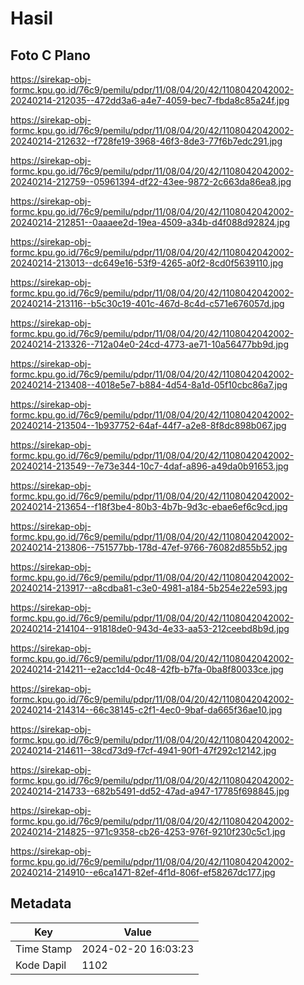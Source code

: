 # Hasil

## Foto C Plano

https://sirekap-obj-formc.kpu.go.id/76c9/pemilu/pdpr/11/08/04/20/42/1108042042002-20240214-212035--472dd3a6-a4e7-4059-bec7-fbda8c85a24f.jpg

https://sirekap-obj-formc.kpu.go.id/76c9/pemilu/pdpr/11/08/04/20/42/1108042042002-20240214-212632--f728fe19-3968-46f3-8de3-77f6b7edc291.jpg

https://sirekap-obj-formc.kpu.go.id/76c9/pemilu/pdpr/11/08/04/20/42/1108042042002-20240214-212759--05961394-df22-43ee-9872-2c663da86ea8.jpg

https://sirekap-obj-formc.kpu.go.id/76c9/pemilu/pdpr/11/08/04/20/42/1108042042002-20240214-212851--0aaaee2d-19ea-4509-a34b-d4f088d92824.jpg

https://sirekap-obj-formc.kpu.go.id/76c9/pemilu/pdpr/11/08/04/20/42/1108042042002-20240214-213013--dc649e16-53f9-4265-a0f2-8cd0f5639110.jpg

https://sirekap-obj-formc.kpu.go.id/76c9/pemilu/pdpr/11/08/04/20/42/1108042042002-20240214-213116--b5c30c19-401c-467d-8c4d-c571e676057d.jpg

https://sirekap-obj-formc.kpu.go.id/76c9/pemilu/pdpr/11/08/04/20/42/1108042042002-20240214-213326--712a04e0-24cd-4773-ae71-10a56477bb9d.jpg

https://sirekap-obj-formc.kpu.go.id/76c9/pemilu/pdpr/11/08/04/20/42/1108042042002-20240214-213408--4018e5e7-b884-4d54-8a1d-05f10cbc86a7.jpg

https://sirekap-obj-formc.kpu.go.id/76c9/pemilu/pdpr/11/08/04/20/42/1108042042002-20240214-213504--1b937752-64af-44f7-a2e8-8f8dc898b067.jpg

https://sirekap-obj-formc.kpu.go.id/76c9/pemilu/pdpr/11/08/04/20/42/1108042042002-20240214-213549--7e73e344-10c7-4daf-a896-a49da0b91653.jpg

https://sirekap-obj-formc.kpu.go.id/76c9/pemilu/pdpr/11/08/04/20/42/1108042042002-20240214-213654--f18f3be4-80b3-4b7b-9d3c-ebae6ef6c9cd.jpg

https://sirekap-obj-formc.kpu.go.id/76c9/pemilu/pdpr/11/08/04/20/42/1108042042002-20240214-213806--751577bb-178d-47ef-9766-76082d855b52.jpg

https://sirekap-obj-formc.kpu.go.id/76c9/pemilu/pdpr/11/08/04/20/42/1108042042002-20240214-213917--a8cdba81-c3e0-4981-a184-5b254e22e593.jpg

https://sirekap-obj-formc.kpu.go.id/76c9/pemilu/pdpr/11/08/04/20/42/1108042042002-20240214-214104--91818de0-943d-4e33-aa53-212ceebd8b9d.jpg

https://sirekap-obj-formc.kpu.go.id/76c9/pemilu/pdpr/11/08/04/20/42/1108042042002-20240214-214211--e2acc1d4-0c48-42fb-b7fa-0ba8f80033ce.jpg

https://sirekap-obj-formc.kpu.go.id/76c9/pemilu/pdpr/11/08/04/20/42/1108042042002-20240214-214314--66c38145-c2f1-4ec0-9baf-da665f36ae10.jpg

https://sirekap-obj-formc.kpu.go.id/76c9/pemilu/pdpr/11/08/04/20/42/1108042042002-20240214-214611--38cd73d9-f7cf-4941-90f1-47f292c12142.jpg

https://sirekap-obj-formc.kpu.go.id/76c9/pemilu/pdpr/11/08/04/20/42/1108042042002-20240214-214733--682b5491-dd52-47ad-a947-17785f698845.jpg

https://sirekap-obj-formc.kpu.go.id/76c9/pemilu/pdpr/11/08/04/20/42/1108042042002-20240214-214825--971c9358-cb26-4253-976f-9210f230c5c1.jpg

https://sirekap-obj-formc.kpu.go.id/76c9/pemilu/pdpr/11/08/04/20/42/1108042042002-20240214-214910--e6ca1471-82ef-4f1d-806f-ef58267dc177.jpg


## Metadata

| Key        | Value               |
| ---------- | ------------------- |
| Time Stamp | 2024-02-20 16:03:23 |
| Kode Dapil | 1102                |



